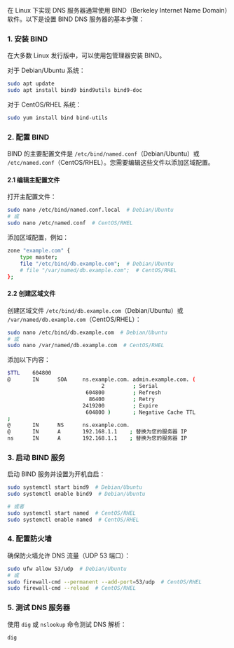 在 Linux 下实现 DNS 服务器通常使用 BIND（Berkeley Internet Name Domain）软件。以下是设置 BIND DNS 服务器的基本步骤：

### 1. 安装 BIND

在大多数 Linux 发行版中，可以使用包管理器安装 BIND。

对于 Debian/Ubuntu 系统：
```bash
sudo apt update
sudo apt install bind9 bind9utils bind9-doc
```

对于 CentOS/RHEL 系统：
```bash
sudo yum install bind bind-utils
```

### 2. 配置 BIND

BIND 的主要配置文件是 `/etc/bind/named.conf`（Debian/Ubuntu）或 `/etc/named.conf`（CentOS/RHEL）。您需要编辑这些文件以添加区域配置。

#### 2.1 编辑主配置文件

打开主配置文件：
```bash
sudo nano /etc/bind/named.conf.local  # Debian/Ubuntu
# 或
sudo nano /etc/named.conf  # CentOS/RHEL
```

添加区域配置，例如：
```bash
zone "example.com" {
    type master;
    file "/etc/bind/db.example.com";  # Debian/Ubuntu
    # file "/var/named/db.example.com";  # CentOS/RHEL
};
```

#### 2.2 创建区域文件

创建区域文件 `/etc/bind/db.example.com`（Debian/Ubuntu）或 `/var/named/db.example.com`（CentOS/RHEL）：
```bash
sudo nano /etc/bind/db.example.com  # Debian/Ubuntu
# 或
sudo nano /var/named/db.example.com  # CentOS/RHEL
```

添加以下内容：
```bash
$TTL    604800
@       IN      SOA     ns.example.com. admin.example.com. (
                              2         ; Serial
                         604800         ; Refresh
                          86400         ; Retry
                        2419200         ; Expire
                         604800 )       ; Negative Cache TTL
;
@       IN      NS      ns.example.com.
@       IN      A       192.168.1.1    ; 替换为您的服务器 IP
ns      IN      A       192.168.1.1    ; 替换为您的服务器 IP
```

### 3. 启动 BIND 服务

启动 BIND 服务并设置为开机自启：
```bash
sudo systemctl start bind9  # Debian/Ubuntu
sudo systemctl enable bind9  # Debian/Ubuntu

# 或者
sudo systemctl start named  # CentOS/RHEL
sudo systemctl enable named  # CentOS/RHEL
```

### 4. 配置防火墙

确保防火墙允许 DNS 流量（UDP 53 端口）：
```bash
sudo ufw allow 53/udp  # Debian/Ubuntu
# 或
sudo firewall-cmd --permanent --add-port=53/udp  # CentOS/RHEL
sudo firewall-cmd --reload  # CentOS/RHEL
```

### 5. 测试 DNS 服务器

使用 `dig` 或 `nslookup` 命令测试 DNS 解析：
```bash
dig
```